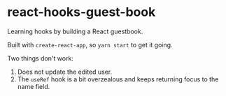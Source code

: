 # react-hooks-guest-book
Learning hooks by building a React guestbook.

Built with `create-react-app`, so `yarn start` to get it going.

Two things don't work:

1)  Does not update the edited user.
2)  The `useRef` hook is a bit overzealous and keeps returning focus to the name field.
